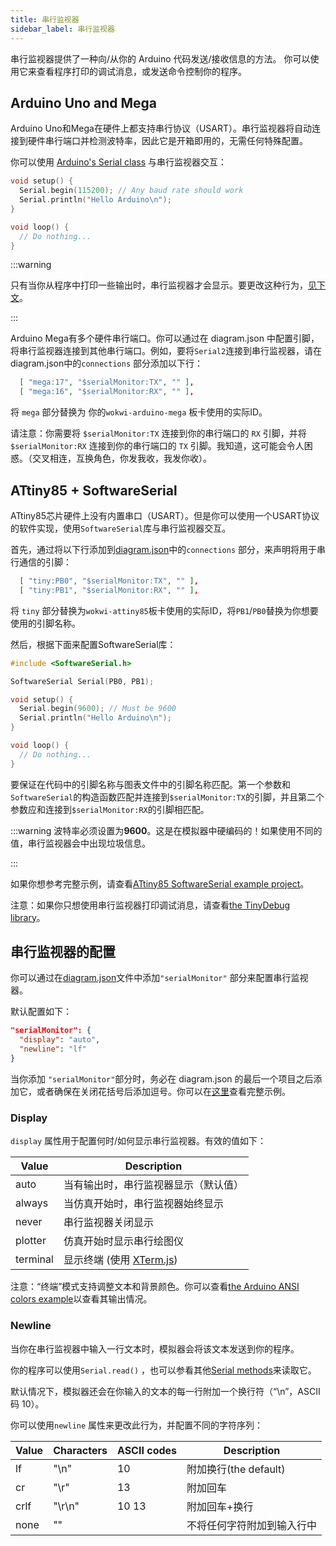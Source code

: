 ```yaml
---
title: 串行监视器
sidebar_label: 串行监视器
---
```


串行监视器提供了一种向/从你的 Arduino 代码发送/接收信息的方法。
你可以使用它来查看程序打印的调试消息，或发送命令控制你的程序。

## Arduino Uno and Mega

Arduino Uno和Mega在硬件上都支持串行协议（USART）。串行监视器将自动连接到硬件串行端口并检测波特率，因此它是开箱即用的，无需任何特殊配置。

你可以使用 [Arduino's Serial class](https://www.arduino.cc/reference/en/language/functions/communication/serial/) 与串行监视器交互：

```cpp
void setup() {
  Serial.begin(115200); // Any baud rate should work
  Serial.println("Hello Arduino\n");
}

void loop() {
  // Do nothing...
}
```

:::warning

只有当你从程序中打印一些输出时，串行监视器才会显示。要更改这种行为，[见下文](#display)。

:::



Arduino Mega有多个硬件串行端口。你可以通过在 diagram.json 中配置引脚，将串行监视器连接到其他串行端口。例如，要将`Serial2`连接到串行监视器，请在diagram.json中的`connections` 部分添加以下行：

```json
  [ "mega:17", "$serialMonitor:TX", "" ],
  [ "mega:16", "$serialMonitor:RX", "" ],
```

将 `mega` 部分替换为 你的`wokwi-arduino-mega` 板卡使用的实际ID。

请注意：你需要将 `$serialMonitor:TX` 连接到你的串行端口的 `RX` 引脚，并将 `$serialMonitor:RX` 连接到你的串行端口的 `TX` 引脚。我知道，这可能会令人困惑。（交叉相连，互换角色，你发我收，我发你收）。

## ATtiny85 + SoftwareSerial

ATtiny85芯片硬件上没有内置串口（USART）。但是你可以使用一个USART协议的软件实现，使用`SoftwareSerial`库与串行监视器交互。

首先，通过将以下行添加到[diagram.json](../diagram-format)中的`connections` 部分，来声明将用于串行通信的引脚：

```json
  [ "tiny:PB0", "$serialMonitor:TX", "" ],
  [ "tiny:PB1", "$serialMonitor:RX", "" ],
```

将 `tiny` 部分替换为`wokwi-attiny85`板卡使用的实际ID，将`PB1`/`PB0`替换为你想要使用的引脚名称。

然后，根据下面来配置SoftwareSerial库：

```cpp
#include <SoftwareSerial.h>

SoftwareSerial Serial(PB0, PB1);

void setup() {
  Serial.begin(9600); // Must be 9600
  Serial.println("Hello Arduino\n");
}

void loop() {
  // Do nothing...
}
```

要保证在代码中的引脚名称与图表文件中的引脚名称匹配。第一个参数和`SoftwareSerial`的构造函数匹配并连接到`$serialMonitor:TX`的引脚，并且第二个参数应和连接到`$serialMonitor:RX`的引脚相匹配。

:::warning
波特率必须设置为**9600**。这是在模拟器中硬编码的！如果使用不同的值，串行监视器会中出现垃圾信息。

:::

如果你想参考完整示例，请查看[ATtiny85 SoftwareSerial example project](https://wokwi.com/projects/290883003139228169)。

注意：如果你只想使用串行监视器打印调试消息，请查看[the TinyDebug library](../parts/wokwi-attiny85#debug-prints-with-tinydebug)。

## 串行监视器的配置

你可以通过在[diagram.json](../diagram-format)文件中添加`"serialMonitor"` 部分来配置串行监视器。

默认配置如下：

```json
"serialMonitor": {
  "display": "auto",
  "newline": "lf"
}
```

当你添加 `"serialMonitor"`部分时，务必在 diagram.json 的最后一个项目之后添加它，或者确保在关闭花括号后添加逗号。你可以在[这里](https://wokwi.com/projects/308893120796295745)查看完整示例。

### Display

`display` 属性用于配置何时/如何显示串行监视器。有效的值如下：

| Value    | Description                                      |
| -------- | ------------------------------------------------ |
| auto     | 当有输出时，串行监视器显示（默认值）             |
| always   | 当仿真开始时，串行监视器始终显示                 |
| never    | 串行监视器关闭显示                               |
| plotter  | 仿真开始时显示串行绘图仪                         |
| terminal | 显示终端 (使用 [XTerm.js](https://xtermjs.org/)) |

注意：“终端”模式支持调整文本和背景颜色。你可以查看[the Arduino ANSI colors example](https://wokwi.com/projects/308893120796295745)以查看其输出情况。

### Newline

当你在串行监视器中输入一行文本时，模拟器会将该文本发送到你的程序。

你的程序可以使用`Serial.read()` ，也可以参看其他[Serial methods](https://www.arduino.cc/reference/en/language/functions/communication/serial/)来读取它。

默认情况下，模拟器还会在你输入的文本的每一行附加一个换行符（“\n”，ASCII 码 10）。

你可以使用`newline` 属性来更改此行为，并配置不同的字符序列：

| Value | Characters | ASCII codes | Description                |
| ----- | ---------- | ----------- | -------------------------- |
| lf    | "\n"       | 10          | 附加换行(the default)      |
| cr    | "\r"       | 13          | 附加回车                   |
| crlf  | "\r\n"     | 10 13       | 附加回车+换行              |
| none  | ""         |             | 不将任何字符附加到输入行中 |

